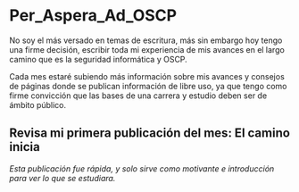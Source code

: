 # Per_Aspera_Ad_OSCP
No soy el más versado en temas de escritura, más sin embargo hoy tengo una firme decisión, escribir toda mi experiencia de mis avances en el largo camino que es la seguridad informática y OSCP.

Cada mes estaré subiendo más información sobre mis avances y consejos de páginas donde se publican información de libre uso, ya que tengo como firme convicción que las bases de una carrera y estudio deben ser de ámbito público.

## Revisa mi primera publicación del mes: El camino inicia
_Esta publicación fue rápida, y solo sirve como motivante e introducción para ver lo que se estudiara._


